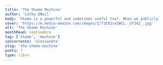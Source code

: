 ```yaml
---
title: 'The Shame Machine'
author: 'Cathy ONeil'
body: 'Shame is a powerful and sometimes useful tool. When we publicly shame corrupt politicians, abusive celebrities, or predatory corporations, we reinforce values of fairness and justice'
cover: 'https://m.media-amazon.com/images/I/71E92ceZWCL._SY342_.jpg'
alt: 'The Shame Machine'
monthRead: septiembre
tag: ['shame', 'machine']
concorrente: 'alessandro'
slug: 'the-shame-machine'
punti: 7
type: libro
---
```

